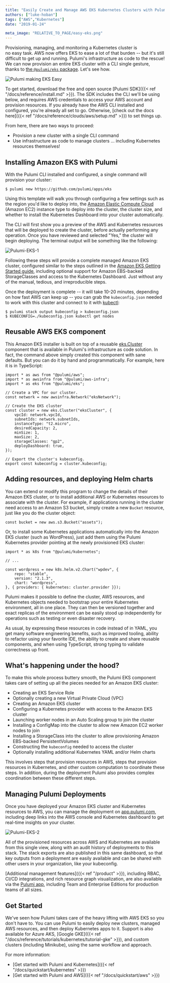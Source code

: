 ```yaml
---
title: "Easily Create and Manage AWS EKS Kubernetes Clusters with Pulumi"
authors: ["luke-hoban"]
tags: ["AWS","Kubernetes"]
date: "2019-01-24"

meta_image: "RELATIVE_TO_PAGE/easy-eks.png"
---
```



Provisioning, managing, and monitoring a Kubernetes cluster is
no easy task. AWS now offers EKS to ease a lot of that burden -- but
it's still difficult to get up and running. Pulumi's infrastructure as
code to the rescue! We can now provision an entire EKS cluster with a
CLI single gesture, thanks to [the `@pulumi/eks`
package](https://github.com/pulumi/pulumi-eks). Let's see how.

![Pulumi making EKS Easy](./easy-eks.png)

To get started, download the free and open source
[Pulumi SDK]({{< ref "/docs/reference/install.md" >}}). The SDK includes
the CLI we'll be using below, and requires AWS credentials to access
your AWS account and provision resources. If you already have the AWS
CLI installed and configured, you're already all set to go. Otherwise,
[check out the docs here]({{< ref "/docs/reference/clouds/aws/setup.md" >}})
to set things up.

From here, there are two ways to proceed:

- Provision a new cluster with a single CLI command
- Use infrastructure as code to manage clusters ... including Kubernetes resources themselves!
<!--more-->

## Installing Amazon EKS with Pulumi

With the Pulumi CLI installed and configured, a single command will
provision your cluster:

    $ pulumi new https://github.com/pulumi/apps/eks

Using this template will walk you through configuring a few settings
such as the region you'd like to deploy into, the
[Amazon Elastic Compute Cloud](http://aws.amazon.com/ec2) (Amazon EC2)
instance type to deploy into the cluster, the cluster size, and whether to
install the Kubernetes Dashboard into your cluster automatically.

The CLI will first show you a preview of the AWS and Kubernetes
resources that will be deployed to create the cluster, before actually
performing any operation. Once you have reviewed and selected "Yes," the
cluster will begin deploying. The terminal output will be something like
the following:

![Pulumi-EKS-1](./eks-1.jpg)

Following these steps will provide a complete managed Amazon EKS
cluster, configured similar to the steps outlined in the
[Amazon EKS Getting Started guide](https://docs.aws.amazon.com/eks/latest/userguide/getting-started.html),
including optional support for Amazon EBS-backed StorageClasses and
access to the Kubernetes Dashboard. Just without any of the manual,
tedious, and irreproducible steps.

Once the deployment is complete -- it will take 10-20 minutes,
depending on how fast AWS can keep up -- you can grab the
`kubeconfig.json` needed to work with this cluster and connect to it
with [kubectl](https://kubernetes.io/docs/tasks/tools/install-kubectl/):

    $ pulumi stack output kubeconfig > kubeconfig.json
    $ KUBECONFIG=./kubeconfig.json kubectl get nodes

## Reusable AWS EKS component

This Amazon EKS installer is built on top of a reusable
[eks.Cluster](https://github.com/pulumi/pulumi-eks) component that is
available in Pulumi's infrastructure as code solution. In fact, the
command above simply created this component with sane defaults. But you
can do it by hand and programmatically. For example, here it is in
TypeScript:

    import * as aws from "@pulumi/aws";
    import * as awsinfra from "@pulumi/aws-infra";
    import * as eks from "@pulumi/eks";
     
    // Create a VPC for our cluster.
    const network = new awsinfra.Network("eksNetwork");
     
    // Create the EKS cluster
    const cluster = new eks.Cluster("eksCluster", {
        vpcId: network.vpcId,
        subnetIds: network.subnetIds,
        instanceType: "t2.micro",
        desiredCapacity: 2,
        minSize: 1,
        maxSize: 2,
        storageClasses: "gp2",
        deployDashboard: true,
    });
     
    // Export the cluster's kubeconfig.
    export const kubeconfig = cluster.kubeconfig;

## Adding resources, and deploying Helm charts

You can extend or modify this program to change the details of their
Amazon EKS cluster, or to install additional AWS or Kubernetes resources
to associate with the cluster. For example, if applications running in
the cluster need access to an Amazon S3 bucket, simply create a new
`Bucket` resource, just like you do the cluster object:

    const bucket = new aws.s3.Bucket("assets");

Or, to install some Kubernetes applications automatically into the
Amazon EKS cluster (such as WordPress), just add them using the Pulumi
Kubernetes provider pointing at the newly provisioned EKS cluster:

    import * as k8s from "@pulumi/kubernetes";

    // ...

    const wordpress = new k8s.helm.v2.Chart("wpdev", {
        repo: "stable",
        version: "2.1.3",
        chart: "wordpress",
    }, { providers: { kubernetes: cluster.provider }});

Pulumi makes it possible to define the cluster, AWS resources, and
Kubernetes objects needed to bootstrap your entire Kubernetes
environment, all in one place. They can then be versioned together and
exact replicas of the environment can be easily stood up independently
for operations such as testing or even disaster recovery.

As usual, by expressing these resources in code instead of in YAML, you
get many software engineering benefits, such as improved
tooling, ability to refactor using your favorite IDE, the ability to
create and share reusable components, and when using TypeScript, strong
typing to validate correctness up front.

## What's happening under the hood?

To make this whole process buttery smooth, the Pulumi EKS component
takes care of setting up all the pieces needed for an Amazon EKS
cluster:

- Creating an EKS Service Role
- Optionally creating a new Virtual Private Cloud (VPC)
- Creating an Amazon EKS cluster
- Configuring a Kubernetes provider with access to the Amazon EKS
  cluster
- Launching worker nodes in an Auto Scaling group to join the cluster
- Installing a ConfigMap into the cluster to allow new Amazon EC2
  worker nodes to join
- Installing a StorageClass into the cluster to allow provisioning
  Amazon EBS-backed PersistentVolumes
- Constructing the `kubeconfig` needed to access the cluster
- Optionally installing additional Kubernetes YAML and/or Helm charts

This involves steps that provision resources in AWS, steps that
provision resources in Kubernetes, and other custom computation to
coordinate these steps. In addition, during the deployment Pulumi also
provides complex coordination between these different steps.

## Managing Pulumi Deployments

Once you have deployed your Amazon EKS cluster and Kubernetes resources
to AWS, you can manage the deployment on
[app.pulumi.com](https://app.pulumi.com/), including deep links into the
AWS console and Kubernetes dashboard to get real-time insights on your
cluster.

![Pulumi-EKS-2](./eks-2.jpg)

All of the provisioned resources across AWS and Kubernetes are available
from this single view, along with an audit history of deployments to
this stack. The stack exports are also published in this same dashboard,
so that key outputs from a deployment are easily available and can be
shared with other users in your organization, like your kubeconfig.

[Additional management features]({{< ref "/product" >}}), including
RBAC, CI/CD integrations, and rich resource graph visualization, are
also available via the [Pulumi app](https://app.pulumi.com),
including Team and Enterprise Editions for production teams of all
sizes.

## Get Started

We've seen how Pulumi takes care of the heavy lifting with AWS EKS so
you don't have to. You can use Pulumi to easily deploy new clusters,
managed AWS resources, and then deploy Kubernetes apps to it. Support is
also available for Azure AKS, [Google GKE]({{< ref "/docs/reference/tutorials/kubernetes/tutorial-gke" >}}),
and custom clusters (including Minikube), using the same workflow and approach.

For more information:

- [Get started with Pulumi and Kubernetes]({{< ref "/docs/quickstart/kubernetes" >}})
- [Get started with Pulumi and AWS]({{< ref "/docs/quickstart/aws" >}})
